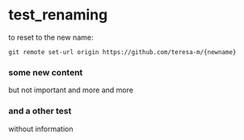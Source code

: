 # test_renaming

to reset to the new name:
```
git remote set-url origin https://github.com/teresa-m/{newname}
```


### some new content
but not important
and more and more




### and a other test
without information
